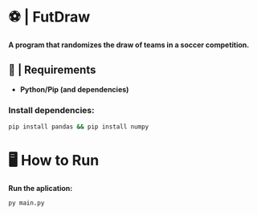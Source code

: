 # ⚽ | FutDraw
**A program that randomizes the draw of teams in a soccer competition.**
## 📁 | Requirements
+ **Python/Pip (and dependencies)**
### Install dependencies:
```bash
pip install pandas && pip install numpy
```
# 🖥️ How to Run
**Run the aplication:**
```bash
py main.py
```
